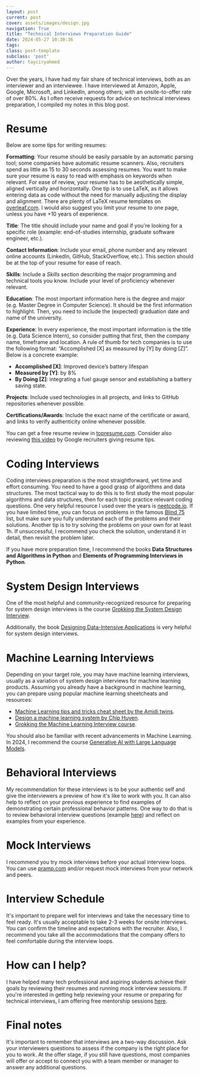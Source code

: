 ```yaml
---
layout: post
current: post
cover: assets/images/design.jpg
navigation: True
title: "Technical Interviews Preparation Guide"
date: 2024-05-27 10:30:36
tags:
class: post-template
subclass: 'post'
author: tayciryahmed
---
```


Over the years, I have had my fair share of technical interviews, both as an interviewer and an interviewee. I have interviewed at Amazon, Apple, Google, Microsoft, and LinkedIn, among others; with an onsite-to-offer rate of over 80%. As I often receive requests for advice on technical interviews preparation, I compiled my notes in this blog post. 

# Resume 
Below are some tips for writing resumes: 

**Formatting**: Your resume should be easily parsable by an automatic parsing tool; some companies have automatic resume scanners. Also, recruiters spend as little as 15 to 30 seconds assessing resumes. You want to make sure your resume is easy to read with emphasis on keywords when relevant. For ease of review, your resume has to be aesthetically simple, aligned vertically and horizontally. One tip is to use LaTeX, as it allows entering data as code without the need for manually adjusting the display and alignment. There are plenty of LaTeX resume templates on [overleaf.com](https://www.overleaf.com). I would also suggest you limit your resume to one page, unless you have +10 years of experience. 

**Title**: The title should include your name and goal if you're looking for a specific role (example: end-of-studies internship, graduate software engineer, etc.). 

**Contact Information**: Include your email, phone number and any relevant online accounts (LinkedIn, GitHub, StackOverflow, etc.). This section should be at the top of your resume for ease of reach. 

**Skills**: Include a _Skills_ section describing the major programming and technical tools you know. Include your level of proficiency whenever relevant. 

**Education**:  The most important information here is the degree and major (e.g. Master Degree in Computer Science). It should be the first information to highlight. Then, you need to include the (expected) graduation date and name of the university. 

**Experience**: In every experience, the most important information is the title (e.g. Data Science Intern), so consider putting that first, then the company name, timeframe and location. A rule of thumb for tech companies is to use the following format: “Accomplished [X] as measured by [Y] by doing [Z]”. Below is a concrete example: 
- **Accomplished [X]**: Improved device’s battery lifespan 
- **Measured by [Y]**: by 8% 
- **By Doing [Z]**: integrating a fuel gauge sensor and establishing a battery saving state. 

**Projects**: Include used technologies in all projects, and links to GitHub repositories whenever possible. 

**Certifications/Awards**: Include the exact name of the certificate or award, and links to verify authenticity online whenever possible. 

You can get a free resume review in [topresume.com](https://www.topresume.com/). Consider also reviewing [this video](https://www.youtube.com/watch?v=BYUy1yvjHxE) by Google recruiters giving resume tips. 

# Coding Interviews 
Coding interviews preparation is the most straightforward, yet time and effort consuming. You need to have a good grasp of algorithms and data structures. The most tactical way to do this is to first study the most popular algorithms and data structures, then for each topic practice relevant coding questions. One very helpful resource I used over the years is [neetcode.io](https://neetcode.io). If you have limited time, you can focus on problems in the famous [Blind 75](https://neetcode.io/practice) list, but make sure you fully understand each of the problems and their solutions. Another tip is to try solving the problems on your own for at least 1h. If unsuccessful, I recommend you check the solution, understand it in detail, then revisit the problem later.  

If you have more preparation time, I recommend the books **Data Structures and Algorithms in Python** and **Elements of Programming Interviews in Python**. 

# System Design Interviews 
One of the most helpful and community-recognized resource for preparing for system design interviews is the course [Grokking the System Design Interview]( https://www.educative.io/courses/grokking-modern-system-design-interview-for-engineers-managers). 

Additionally, the book [Designing Data-Intensive Applications](https://www.oreilly.com/library/view/designing-data-intensive-applications/9781491903063/) is very helpful for system design interviews. 

# Machine Learning Interviews
Depending on your target role, you may have machine learning interviews, usually as a variation of system design interviews for machine learning products. Assuming you already have a background in machine learning, you can prepare using popular machine learning sheetcheats and resources: 
- [Machine Learning tips and tricks cheat sheet by the Amidi twins](https://stanford.edu/~shervine/teaching/cs-229/cheatsheet-machine-learning-tips-and-tricks). 
- [Design a machine learning system by Chip Huyen](https://huyenchip.com/machine-learning-systems-design/design-a-machine-learning-system.html). 
- [Grokking the Machine Learning Interview course](https://www.educative.io/courses/grokking-the-machine-learning-interview).

You should also be familiar with recent advancements in Machine Learning. In 2024, I recommend the course [Generative AI with Large Language Models](https://www.coursera.org/learn/generative-ai-with-llms). 

# Behavioral Interviews 
My recommendation for these interviews is to be your authentic self and give the interviewers a preview of how it's like to work with you. It can also help to reflect on your previous experience to find examples of demonstrating certain professional behavior patterns. One way to do that is to review behavioral interview questions (example [here](https://www.tryexponent.com/questions?type=behavioral&src=nav)) and reflect on examples from your experience. 

# Mock Interviews 
I recommend you try mock interviews before your actual interview loops. You can use [pramp.com](https://www.pramp.com) and/or request mock interviews from your network and peers. 

# Interview Schedule 
It's important to prepare well for interviews and take the necessary time to feel ready. It's usually acceptable to take 2-3 weeks for onsite interviews. You can confirm the timeline and expectations with the recruiter. Also, I recommend you take all the accommodations that the company offers to feel comfortable during the interview loops. 

# How can I help? 
I have helped many tech professional and aspiring students achieve their goals by reviewing their resumes and running mock interview sessions. If you're interested in getting help reviewing your resume or preparing for technical interviews, I am offering free mentorship sessions [here](https://mentors.codingcoach.io/u/66530c994474770664cda1b1?name=Taycir+Yahmed). 

# Final notes
It's important to remember that interviews are a two-way discussion. Ask your interviewers questions to assess if the company is the right place for you to work. At the offer stage, if you still have questions, most companies will offer or accept to connect you with a team member or manager to answer any additional questions. 
